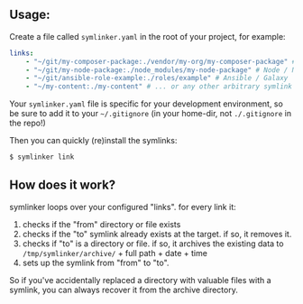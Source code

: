 ## Usage:

Create a file called `symlinker.yaml` in the root of your project, for example:

```yaml
links:
    - "~/git/my-composer-package:./vendor/my-org/my-composer-package" # PHP / Composer
    - "~/git/my-node-package:./node_modules/my-node-package" # Node / NPM
    - "~/git/ansible-role-example:./roles/example" # Ansible / Galaxy
    - "~/my-content:./my-content" # ... or any other arbitrary symlink
```

Your `symlinker.yaml` file is specific for your development environment, so be sure to add it to your `~/.gitignore` (in your home-dir, not `./.gitignore` in the repo!)

Then you can quickly (re)install the symlinks:

```sh
$ symlinker link
```

## How does it work?

symlinker loops over your configured "links". for every link it:

1. checks if the "from" directory or file exists
2. checks if the "to" symlink already exists at the target. if so, it removes it.
3. checks if "to" is a directory or file. if so, it archives the existing data to `/tmp/symlinker/archive/` + full path + date + time
4. sets up the symlink from "from" to "to".

So if you've accidentally replaced a directory with valuable files with a symlink, you can always recover it from the archive directory.

